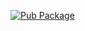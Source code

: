 [![Pub Package](https://img.shields.io/pub/v/yaml_decode.svg)](https://pub.dartlang.org/packages/yaml_decode)
